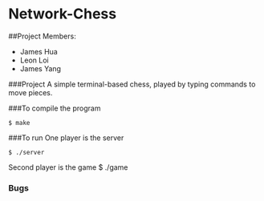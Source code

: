 # Network-Chess

##Project Members:
* James Hua
* Leon Loi
* James Yang

###Project
A simple terminal-based chess, played by typing commands to move pieces.


###To compile the program
```
$ make
```

###To run
One player is the server
```
$ ./server
```

Second player is the game
$ ./game

### Bugs
